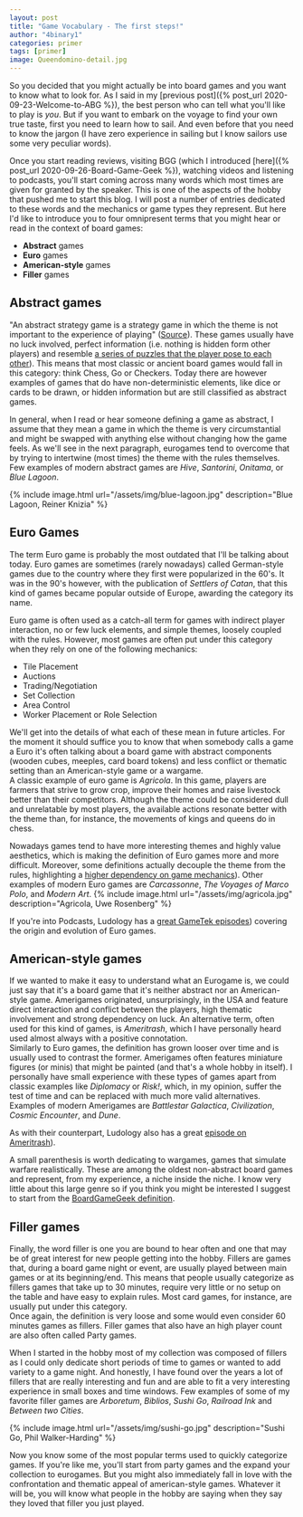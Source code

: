 ```yaml
---
layout: post
title: "Game Vocabulary - The first steps!"
author: "4binary1"
categories: primer
tags: [primer]
image: Queendomino-detail.jpg
---
```

So you decided that you might actually be into board games and you want to know what to look for. As I said in my [previous post]({% post_url 2020-09-23-Welcome-to-ABG %}), the best person who can tell what you'll like to play is _you_. But if you want to embark on the voyage to find your own true taste, first you need to learn how to sail. And even before that you need to know the jargon (I have zero experience in sailing but I know sailors use some very peculiar words).

Once you start reading reviews, visiting BGG (which I introduced [here]({% post_url 2020-09-26-Board-Game-Geek %}), watching videos and listening to podcasts, you'll start coming across many words which most times are given for granted by the speaker. This is one of the aspects of the hobby that pushed me to start this blog. I will post a number of entries dedicated to these words and the mechanics or game types they represent. But here I'd like to introduce you to four omnipresent terms that you might hear or read in the context of board games:

- **Abstract** games
- **Euro** games
- **American-style** games
- **Filler** games

## Abstract games
"An abstract strategy game is a strategy game in which the theme is not important to the experience of playing" ([Source](https://en.wikipedia.org/wiki/Abstract_strategy_game)). These games usually have no luck involved, perfect information (i.e. nothing is hidden form other players) and resemble [a series of puzzles that the player pose to each other](http://www.thegamesjournal.com/articles/DefiningtheAbstract.shtml)).  This means that most classic or ancient board games would fall in this category: think Chess, Go or Checkers. Today there are however examples of games that do have non-deterministic elements, like dice or cards to be drawn, or hidden information but are still classified as abstract games.

In general, when I read or hear someone defining a game as abstract, I assume that they mean a game in which the theme is very circumstantial and might be swapped with anything else without changing how the game feels. As we'll see in the next paragraph, eurogames tend to overcome that by trying to intertwine (most times) the theme with the rules themselves. Few examples of modern abstract games are _Hive_, _Santorini_, _Onitama_, or _Blue Lagoon_.

{% include image.html url="/assets/img/blue-lagoon.jpg" description="Blue Lagoon, Reiner Knizia" %}

## Euro Games
The term Euro game is probably the most outdated that I'll be talking about today. Euro games are sometimes (rarely nowadays) called German-style games due to the country where they first were popularized in the 60's. It was in the 90's however, with the publication of _Settlers of Catan_, that this kind of games became popular outside of Europe, awarding the category its name.

Euro game is often used as a catch-all term for games with indirect player interaction, no or few luck elements, and simple themes, loosely coupled with the rules. However, most games are often put under this category when they rely on one of the following mechanics:

- Tile Placement
- Auctions
- Trading/Negotiation
- Set Collection
- Area Control
- Worker Placement or Role Selection

We'll get into the details of what each of these mean in future articles. For the moment it should suffice you to know that when somebody calls a game a Euro it's often talking about a board game with abstract components (wooden cubes, meeples, card board tokens) and less conflict or thematic setting than an American-style game or a wargame.  
A classic example of euro game is _Agricola_. In this game, players are farmers that strive to grow crop, improve their homes and raise livestock better than their competitors. Although the theme could be considered dull and unrelatable by most players, the available actions resonate better with the theme than, for instance, the movements of kings and queens do in chess.

Nowadays games tend to have more interesting themes and highly value aesthetics, which is making the definition of Euro games more and more difficult. Moreover, some definitions actually decouple the theme from the rules, highlighting a [higher dependency on game mechanics](https://boardgamegeek.com/wiki/page/Eurogame)). Other examples of modern Euro games are _Carcassonne_, _The Voyages of Marco Polo_, and _Modern Art_.
{% include image.html url="/assets/img/agricola.jpg" description="Agricola, Uwe Rosenberg" %}

If you're into Podcasts, Ludology has a [great GameTek episodes](https://ludology.libsyn.com/gametek-classic-188-eurogames)) covering the origin and evolution of Euro games.

## American-style games
If we wanted to make it easy to understand what an Eurogame is, we could just say that it's a board game that it's neither abstract nor an American-style game. Amerigames originated, unsurprisingly, in the USA and feature direct interaction and conflict between the players, high thematic involvement and strong dependency on luck. An alternative term, often used for this kind of games, is _Ameritrash_, which I have personally heard used almost always with a positive connotation.  
Similarly to Euro games, the definition has grown looser over time and is usually used to contrast the former. Amerigames often features miniature figures (or minis) that might be painted (and that's a whole hobby in itself). I personally have small experience with these types of games apart from classic examples like _Diplomacy_ or _Risk!_, which, in my opinion, suffer the test of time and can be replaced with much more valid alternatives. Examples of modern Amerigames are _Battlestar Galactica_, _Civilization_, _Cosmic Encounter_, and _Dune_.

As with their counterpart, Ludology also has a great [episode on Ameritrash](https://ludology.libsyn.com/gametek-classic-190-ameritrash)).

A small parenthesis is worth dedicating to wargames, games that simulate warfare realistically. These are among the oldest non-abstract board games and represent, from my experience, a niche inside the niche. I know very little about this large genre so if you think you might be interested I suggest to start from the [BoardGameGeek definition](https://boardgamegeek.com/boardgamecategory/1019/wargame).

## Filler games
Finally, the word filler is one you are bound to hear often and one that may be of great interest for new people getting into the hobby. Fillers are games that, during a board game night or event, are usually played between main games or at its beginning/end. This means that people usually categorize as fillers games that take up to 30 minutes, require very little or no setup on the table and have easy to explain rules. Most card games, for instance, are usually put under this category.  
Once again, the definition is very loose and some would even consider 60 minutes games as fillers. Filler games that also have an high player count are also often called Party games.

When I started in the hobby most of my collection was composed of fillers as I could only dedicate short periods of time to games or wanted to add variety to a game night. And honestly, I have found over the years a lot of fillers that are really interesting and fun and are able to fit a very interesting experience in small boxes and time windows. Few examples of some of my favorite filler games are _Arboretum_, _Biblios_, _Sushi Go_, _Railroad Ink_ and _Between two Cities_.

{% include image.html url="/assets/img/sushi-go.jpg" description="Sushi Go, Phil Walker-Harding" %}

Now you know some of the most popular terms used to quickly categorize games. If you're like me, you'll start from party games and the expand your collection to eurogames. But you might also immediately fall in love with the confrontation and thematic appeal of american-style games. Whatever it will be, you will know what people in the hobby are saying when they say they loved that filler you just played.
